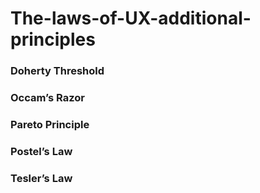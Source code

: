 # The-laws-of-UX-additional-principles
### Doherty Threshold
### Occam’s Razor
### Pareto Principle
### Postel’s Law
### Tesler’s Law
